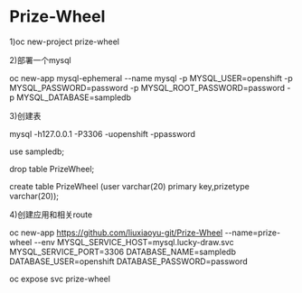 # Prize-Wheel

1)oc new-project prize-wheel

2)部署一个mysql 

oc new-app mysql-ephemeral --name mysql -p MYSQL_USER=openshift -p MYSQL_PASSWORD=password -p MYSQL_ROOT_PASSWORD=password -p MYSQL_DATABASE=sampledb

3)创建表

mysql -h127.0.0.1 -P3306 -uopenshift -ppassword

use sampledb;

drop table PrizeWheel;

create table PrizeWheel (user varchar(20) primary key,prizetype varchar(20));

4)创建应用和相关route 

oc new-app https://github.com/liuxiaoyu-git/Prize-Wheel --name=prize-wheel --env MYSQL_SERVICE_HOST=mysql.lucky-draw.svc MYSQL_SERVICE_PORT=3306 DATABASE_NAME=sampledb DATABASE_USER=openshift DATABASE_PASSWORD=password

oc expose svc prize-wheel

